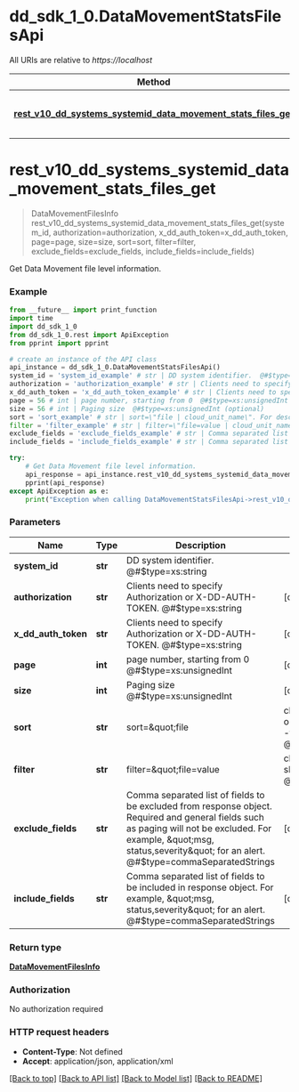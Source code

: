 # dd_sdk_1_0.DataMovementStatsFilesApi

All URIs are relative to *https://localhost*

Method | HTTP request | Description
------------- | ------------- | -------------
[**rest_v10_dd_systems_systemid_data_movement_stats_files_get**](DataMovementStatsFilesApi.md#rest_v10_dd_systems_systemid_data_movement_stats_files_get) | **GET** /rest/v1.0/dd-systems/{SYSTEM-ID}/data-movement/stats/files | Get Data Movement file level information.


# **rest_v10_dd_systems_systemid_data_movement_stats_files_get**
> DataMovementFilesInfo rest_v10_dd_systems_systemid_data_movement_stats_files_get(system_id, authorization=authorization, x_dd_auth_token=x_dd_auth_token, page=page, size=size, sort=sort, filter=filter, exclude_fields=exclude_fields, include_fields=include_fields)

Get Data Movement file level information.

### Example
```python
from __future__ import print_function
import time
import dd_sdk_1_0
from dd_sdk_1_0.rest import ApiException
from pprint import pprint

# create an instance of the API class
api_instance = dd_sdk_1_0.DataMovementStatsFilesApi()
system_id = 'system_id_example' # str | DD system identifier.  @#$type=xs:string
authorization = 'authorization_example' # str | Clients need to specify Authorization or X-DD-AUTH-TOKEN.  @#$type=xs:string (optional)
x_dd_auth_token = 'x_dd_auth_token_example' # str | Clients need to specify Authorization or X-DD-AUTH-TOKEN.  @#$type=xs:string (optional)
page = 56 # int | page number, starting from 0  @#$type=xs:unsignedInt (optional)
size = 56 # int | Paging size  @#$type=xs:unsignedInt (optional)
sort = 'sort_example' # str | sort=\"file | cloud_unit_name\". For descending order, prefix the key with a dash (-). Ex: -file  @#$type=dataMovementFilesSortQuery (optional)
filter = 'filter_example' # str | filter=\"file=value | cloud_unit_name=value\". value should be a valid regular expression.  @#$type=dataMovementFilesFilterQuery (optional)
exclude_fields = 'exclude_fields_example' # str | Comma separated list of fields to be excluded from response object. Required and general fields such as paging will not be excluded. For example, \"msg, status,severity\" for an alert.  @#$type=commaSeparatedStrings (optional)
include_fields = 'include_fields_example' # str | Comma separated list of fields to be included in response object. For example, \"msg, status,severity\" for an alert.  @#$type=commaSeparatedStrings (optional)

try:
    # Get Data Movement file level information.
    api_response = api_instance.rest_v10_dd_systems_systemid_data_movement_stats_files_get(system_id, authorization=authorization, x_dd_auth_token=x_dd_auth_token, page=page, size=size, sort=sort, filter=filter, exclude_fields=exclude_fields, include_fields=include_fields)
    pprint(api_response)
except ApiException as e:
    print("Exception when calling DataMovementStatsFilesApi->rest_v10_dd_systems_systemid_data_movement_stats_files_get: %s\n" % e)
```

### Parameters

Name | Type | Description  | Notes
------------- | ------------- | ------------- | -------------
 **system_id** | **str**| DD system identifier.  @#$type&#x3D;xs:string | 
 **authorization** | **str**| Clients need to specify Authorization or X-DD-AUTH-TOKEN.  @#$type&#x3D;xs:string | [optional] 
 **x_dd_auth_token** | **str**| Clients need to specify Authorization or X-DD-AUTH-TOKEN.  @#$type&#x3D;xs:string | [optional] 
 **page** | **int**| page number, starting from 0  @#$type&#x3D;xs:unsignedInt | [optional] 
 **size** | **int**| Paging size  @#$type&#x3D;xs:unsignedInt | [optional] 
 **sort** | **str**| sort&#x3D;\&quot;file | cloud_unit_name\&quot;. For descending order, prefix the key with a dash (-). Ex: -file  @#$type&#x3D;dataMovementFilesSortQuery | [optional] 
 **filter** | **str**| filter&#x3D;\&quot;file&#x3D;value | cloud_unit_name&#x3D;value\&quot;. value should be a valid regular expression.  @#$type&#x3D;dataMovementFilesFilterQuery | [optional] 
 **exclude_fields** | **str**| Comma separated list of fields to be excluded from response object. Required and general fields such as paging will not be excluded. For example, \&quot;msg, status,severity\&quot; for an alert.  @#$type&#x3D;commaSeparatedStrings | [optional] 
 **include_fields** | **str**| Comma separated list of fields to be included in response object. For example, \&quot;msg, status,severity\&quot; for an alert.  @#$type&#x3D;commaSeparatedStrings | [optional] 

### Return type

[**DataMovementFilesInfo**](DataMovementFilesInfo.md)

### Authorization

No authorization required

### HTTP request headers

 - **Content-Type**: Not defined
 - **Accept**: application/json, application/xml

[[Back to top]](#) [[Back to API list]](../README.md#documentation-for-api-endpoints) [[Back to Model list]](../README.md#documentation-for-models) [[Back to README]](../README.md)

